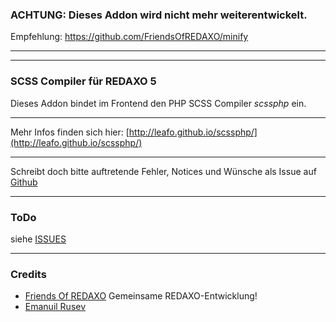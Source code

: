
### ACHTUNG: Dieses Addon wird nicht mehr weiterentwickelt.

Empfehlung: https://github.com/FriendsOfREDAXO/minify

---
---

### SCSS Compiler für REDAXO 5 ###

Dieses Addon bindet im Frontend den PHP SCSS Compiler _scssphp_ ein.

---

Mehr Infos finden sich hier: [http://leafo.github.io/scssphp/](http://leafo.github.io/scssphp/)

___

Schreibt doch bitte auftretende Fehler, Notices und Wünsche als Issue auf [Github](https://github.com/FriendsOfREDAXO/scss_compiler/issues)

___

### ToDo

siehe [ISSUES](https://github.com/FriendsOfREDAXO/scss_compiler/issues)

___

### Credits

* [Friends Of REDAXO](https://github.com/FriendsOfREDAXO) Gemeinsame REDAXO-Entwicklung!
* [Emanuil Rusev](http://parsedown.org)

